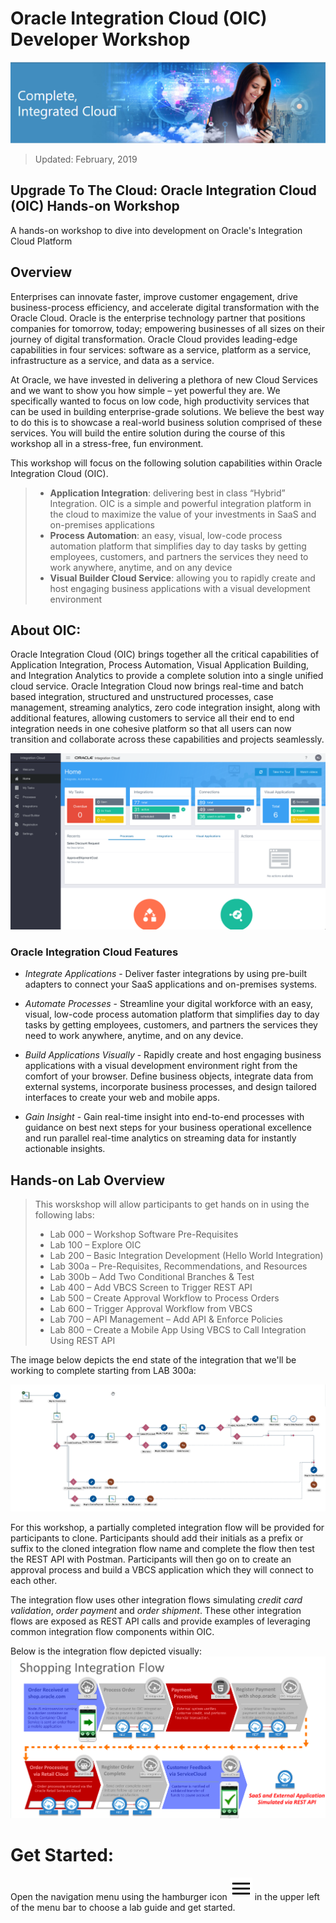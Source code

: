 # **Oracle Integration Cloud (OIC) Developer Workshop**

![](images/j2c-logo.png)

> Updated: February, 2019

## **Upgrade To The Cloud: Oracle Integration Cloud (OIC) Hands-on Workshop**
A hands-on workshop to dive into development on Oracle's Integration Cloud Platform

## **Overview**
Enterprises can innovate faster, improve customer engagement, drive business-process efficiency, and accelerate digital transformation with the Oracle Cloud. Oracle is the enterprise technology partner that positions companies for tomorrow, today; empowering businesses of all sizes on their journey of digital transformation. Oracle Cloud provides leading-edge capabilities in four services: software as a service, platform as a service, infrastructure as a service, and data as a service.

At Oracle, we have invested in delivering a plethora of new Cloud Services and we want to show you how simple – yet powerful they are. We specifically wanted to focus on low code, high productivity services that can be used in building enterprise-grade solutions. We believe the best way to do this is to showcase a real-world business solution comprised of these services. You will build the entire solution during the course of this workshop all in a stress-free, fun environment. 

This workshop will focus on the following solution capabilities within Oracle Integration Cloud (OIC).  
> - **Application Integration**: delivering best in class “Hybrid” Integration. OIC is a simple and powerful integration platform in the cloud to maximize the value of your investments in SaaS and on-premises applications
> - **Process Automation**: an easy, visual, low-code process automation platform that simplifies day to day tasks by getting employees, customers, and partners the services they need to work anywhere, anytime, and on any device
> - **Visual Builder Cloud Service**: allowing you to rapidly create and host engaging business applications with a visual development environment 

## **About OIC:**

Oracle Integration Cloud (OIC) brings together all the critical capabilities of Application Integration, Process Automation, Visual Application Building, and Integration Analytics to provide a complete solution into a single unified cloud service. Oracle Integration Cloud now brings real-time and batch based integration, structured and unstructured processes, case management, streaming analytics, zero code integration insight, along with additional features, allowing customers to service all their end to end integration needs in one cohesive platform so that all users can now transition and collaborate across these capabilities and projects seamlessly.

![](images/oic.png)

### **Oracle Integration Cloud Features**

- *Integrate Applications* - Deliver faster integrations by using pre-built adapters to connect your SaaS applications and on-premises systems.

- *Automate Processes* - Streamline your digital workforce with an easy, visual, low-code process automation platform that simplifies day to day tasks by getting employees, customers, and partners the services they need to work anywhere, anytime, and on any device.

- *Build Applications Visually* - Rapidly create and host engaging business applications with a visual development environment right from the comfort of your browser. Define business objects, integrate data from external systems, incorporate business processes, and design tailored interfaces to create your web and mobile apps.

- *Gain Insight* - Gain real-time insight into end-to-end processes with guidance on best next steps for your business operational excellence and run parallel real-time analytics on streaming data for instantly actionable insights. 

## **Hands-on Lab Overview**

> This worskshop will allow participants to get hands on in using the following labs:
> - Lab 000 – Workshop Software Pre-Requisites
> - Lab 100 – Explore OIC 
> - Lab 200 – Basic Integration Development (Hello World Integration)
> - Lab 300a – Pre-Requisites, Recommendations, and Resources
> - Lab 300b – Add Two Conditional Branches & Test
> - Lab 400 – Add VBCS Screen to Trigger REST API
> - Lab 500 – Create Approval Workflow to Process Orders
> - Lab 600 – Trigger Approval Workflow from VBCS
> - Lab 700 – API Management – Add API & Enforce Policies
> - Lab 800 – Create a Mobile App Using VBCS to Call Integration Using REST API

The image below depicts the end state of the integration that we'll be working to complete starting from LAB 300a:

![](images/oic-flow-image.png)

For this workshop, a partially completed integration flow will be provided for participants to clone. Participants should add their initials as a prefix or suffix to the cloned integration flow name and complete the flow then test the REST API with Postman. Participants will then go on to create an approval process and build a VBCS application which they will connect to each other.

The integration flow uses other integration flows simulating *credit card validation*, *order payment* and *order shipment*. These other integration flows are exposed as REST API calls and provide examples of leveraging common integration flow components within OIC.

Below is the integration flow depicted visually:
![](images/shopping_integration_flow.png)


# **Get Started:** 
Open the navigation menu using the hamburger icon <img src="images/menu.svg"> in the upper left of the menu bar to choose a lab guide and get started.